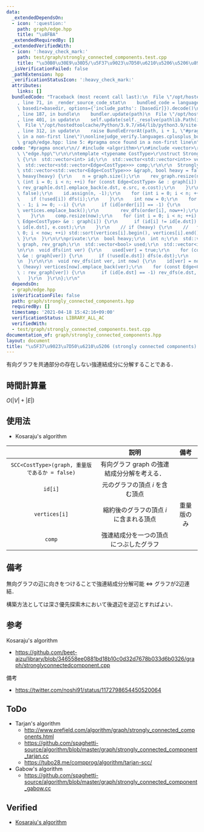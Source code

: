 ```yaml
---
data:
  _extendedDependsOn:
  - icon: ':question:'
    path: graph/edge.hpp
    title: "\u8FBA"
  _extendedRequiredBy: []
  _extendedVerifiedWith:
  - icon: ':heavy_check_mark:'
    path: test/graph/strongly_connected_components.test.cpp
    title: "\u30B0\u30E9\u30D5/\u5F37\u9023\u7D50\u6210\u5206\u5206\u89E3"
  _isVerificationFailed: false
  _pathExtension: hpp
  _verificationStatusIcon: ':heavy_check_mark:'
  attributes:
    links: []
  bundledCode: "Traceback (most recent call last):\n  File \"/opt/hostedtoolcache/Python/3.9.7/x64/lib/python3.9/site-packages/onlinejudge_verify/documentation/build.py\"\
    , line 71, in _render_source_code_stat\n    bundled_code = language.bundle(stat.path,\
    \ basedir=basedir, options={'include_paths': [basedir]}).decode()\n  File \"/opt/hostedtoolcache/Python/3.9.7/x64/lib/python3.9/site-packages/onlinejudge_verify/languages/cplusplus.py\"\
    , line 187, in bundle\n    bundler.update(path)\n  File \"/opt/hostedtoolcache/Python/3.9.7/x64/lib/python3.9/site-packages/onlinejudge_verify/languages/cplusplus_bundle.py\"\
    , line 401, in update\n    self.update(self._resolve(pathlib.Path(included), included_from=path))\n\
    \  File \"/opt/hostedtoolcache/Python/3.9.7/x64/lib/python3.9/site-packages/onlinejudge_verify/languages/cplusplus_bundle.py\"\
    , line 312, in update\n    raise BundleErrorAt(path, i + 1, \"#pragma once found\
    \ in a non-first line\")\nonlinejudge_verify.languages.cplusplus_bundle.BundleErrorAt:\
    \ graph/edge.hpp: line 5: #pragma once found in a non-first line\n"
  code: "#pragma once\r\n// #include <algorithm>\r\n#include <vector>\r\n#include\
    \ \"edge.hpp\"\r\n\r\ntemplate <typename CostType>\r\nstruct StronglyConnectedComponents\
    \ {\r\n  std::vector<int> id;\r\n  std::vector<std::vector<int>> vertices;\r\n\
    \  std::vector<std::vector<Edge<CostType>>> comp;\r\n\r\n  StronglyConnectedComponents(const\
    \ std::vector<std::vector<Edge<CostType>>> &graph, bool heavy = false) : graph(graph),\
    \ heavy(heavy) {\r\n    n = graph.size();\r\n    rev_graph.resize(n);\r\n    for\
    \ (int i = 0; i < n; ++i) for (const Edge<CostType> &e : graph[i]) {\r\n     \
    \ rev_graph[e.dst].emplace_back(e.dst, e.src, e.cost);\r\n    }\r\n    used.assign(n,\
    \ false);\r\n    id.assign(n, -1);\r\n    for (int i = 0; i < n; ++i) {\r\n  \
    \    if (!used[i]) dfs(i);\r\n    }\r\n    int now = 0;\r\n    for (int i = n\
    \ - 1; i >= 0; --i) {\r\n      if (id[order[i]] == -1) {\r\n        if (heavy)\
    \ vertices.emplace_back();\r\n        rev_dfs(order[i], now++);\r\n      }\r\n\
    \    }\r\n    comp.resize(now);\r\n    for (int i = 0; i < n; ++i) for (const\
    \ Edge<CostType> &e : graph[i]) {\r\n      if (id[i] != id[e.dst]) comp[id[i]].emplace_back(id[i],\
    \ id[e.dst], e.cost);\r\n    }\r\n    // if (heavy) {\r\n    //   for (int i =\
    \ 0; i < now; ++i) std::sort(vertices[i].begin(), vertices[i].end());\r\n    //\
    \ }\r\n  }\r\n\r\nprivate:\r\n  bool heavy;\r\n  int n;\r\n  std::vector<std::vector<Edge<CostType>>>\
    \ graph, rev_graph;\r\n  std::vector<bool> used;\r\n  std::vector<int> order;\r\
    \n\r\n  void dfs(int ver) {\r\n    used[ver] = true;\r\n    for (const Edge<CostType>\
    \ &e : graph[ver]) {\r\n      if (!used[e.dst]) dfs(e.dst);\r\n    }\r\n    order.emplace_back(ver);\r\
    \n  }\r\n\r\n  void rev_dfs(int ver, int now) {\r\n    id[ver] = now;\r\n    if\
    \ (heavy) vertices[now].emplace_back(ver);\r\n    for (const Edge<CostType> &e\
    \ : rev_graph[ver]) {\r\n      if (id[e.dst] == -1) rev_dfs(e.dst, now);\r\n \
    \   }\r\n  }\r\n};\r\n"
  dependsOn:
  - graph/edge.hpp
  isVerificationFile: false
  path: graph/strongly_connected_components.hpp
  requiredBy: []
  timestamp: '2021-04-18 15:42:16+09:00'
  verificationStatus: LIBRARY_ALL_AC
  verifiedWith:
  - test/graph/strongly_connected_components.test.cpp
documentation_of: graph/strongly_connected_components.hpp
layout: document
title: "\u5F37\u9023\u7D50\u6210\u5206 (strongly connected components) \u5206\u89E3"
---
```


有向グラフを共通部分の存在しない強連結成分に分解することである．


## 時間計算量

$O(\lvert V \rvert + \lvert E \rvert)$


## 使用法

- Kosaraju's algorithm

||説明|備考|
|:--:|:--:|:--:|
|`SCC<CostType>(graph, 重量版であるか = false)`|有向グラフ $\mathrm{graph}$ の強連結成分分解を考える．||
|`id[i]`|元のグラフの頂点 $i$ を含む頂点||
|`vertices[i]`|縮約後のグラフの頂点 $i$ に含まれる頂点|重量版のみ|
|`comp`|強連結成分を一つの頂点につぶしたグラフ||


## 備考

無向グラフの辺に向きをつけることで強連結成分分解可能 $\Leftrightarrow$ グラフが2辺連結．

構築方法としては深さ優先探索木において後退辺を逆辺とすればよい．


## 参考

Kosaraju's algorithm
- https://github.com/beet-aizu/library/blob/346558ee0881bd18b10c0d32d7678b033d6b0326/graph/stronglyconnectedcomponent.cpp

備考
- https://twitter.com/noshi91/status/1172798654450520064


## ToDo

- Tarjan's algorithm
  - http://www.prefield.com/algorithm/graph/strongly_connected_components.html
  - https://github.com/spaghetti-source/algorithm/blob/master/graph/strongly_connected_component_tarjan.cc
  - https://tubo28.me/compprog/algorithm/tarjan-scc/
- Gabow's algorithm
  - https://github.com/spaghetti-source/algorithm/blob/master/graph/strongly_connected_component_gabow.cc


## Verified

- [Kosaraju's algorithm](https://judge.yosupo.jp/submission/4441)
